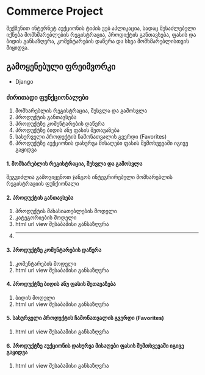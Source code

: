 # Commerce Project
შექმენით ინტერნეტ აუქციონის ტიპის ვებ აპლიკაცია, სადაც შესაძლებელი იქნება მომხმარებლების რეგისტრაცია, პროდიქტის განთავსება, ფასის და ბიდის განსაზღვრა, კომენტარების დაწერა და სხვა მომხმარებლისთვის მიყიდვა.

## გამოყენებული ფრეიმვორკი
 - Django

### ძირითადი ფუნქციონალები
 1. მომხარებლის რეგისტრაცია, შესვლა და გამოსვლა
 2. პროდუქტის განთავსება
 3. პროდუქტზე კომენტარების დაწერა
 4. პროდუქტზე ბიდის ანუ ფასის შეთავაზება
 5. სასურველი პროდუქტის ჩამონათვალის გვერდი (Favorites)
 6. პროდუქტზე აუქციონის დახურვა მისაღები ფასის შემთხვევაში იგივე გაყიდვა

#### 1. მომხარებლის რეგისტრაცია, შესვლა და გამოსვლა
შეგვიძლია გამოვიყენოთ ჯანგოს ინტეგრირებული მომხარებლის რეგისტრაციის ფუნქიონალი
#### 2. პროდუქტის განთავსება
1. პროდუქტის მახასიათებლების მოდელი
2. კატეგორიების მოდელი
3. html url view შესაბამისი განსაზღვრა
4. ---------------------

#### 3. პროდუქტზე კომენტარების დაწერა
1. კომენტარების მოდელი
2. html url view შესაბამისი განსაზღვრა

#### 4. პროდუქტზე ბიდის ანუ ფასის შეთავაზება
1. ბიდის მოდელი
2. html url view შესაბამისი განსაზღვრა

#### 5. სასურველი პროდუქტის ჩამონათვალის გვერდი (Favorites)
1. html url view შესაბამისი განსაზღვრა

#### 6. პროდუქტზე აუქციონის დახურვა მისაღები ფასის შემთხვევაში იგივე გაყიდვა
1. html url view შესაბამისი განსაზღვრა


